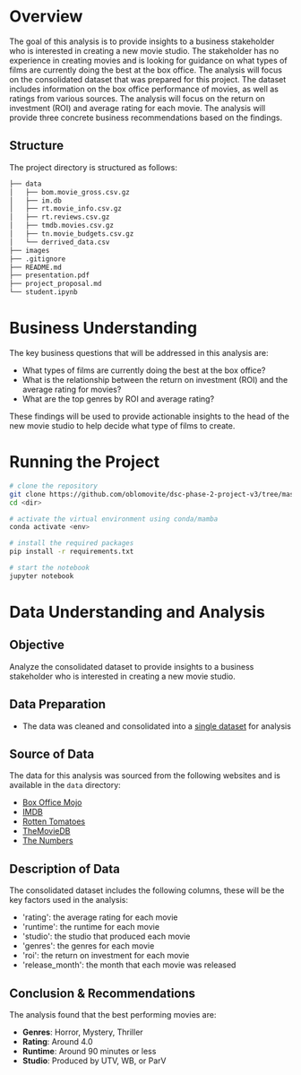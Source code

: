 # Overview

The goal of this analysis is to provide insights to a business stakeholder who is interested in creating a new movie studio. The stakeholder has no experience in creating movies and is looking for guidance on what types of films are currently doing the best at the box office. The analysis will focus on the consolidated dataset that was prepared for this project. The dataset includes information on the box office performance of movies, as well as ratings from various sources. The analysis will focus on the return on investment (ROI) and average rating for each movie. The analysis will provide three concrete business recommendations based on the findings.

## Structure

The project directory is structured as follows:

```bash
├── data
│   ├── bom.movie_gross.csv.gz
│   ├── im.db
│   ├── rt.movie_info.csv.gz
│   ├── rt.reviews.csv.gz
│   ├── tmdb.movies.csv.gz
│   ├── tn.movie_budgets.csv.gz
│   └── derrived_data.csv
├── images
├── .gitignore
├── README.md
├── presentation.pdf
├── project_proposal.md
└── student.ipynb
```

# Business Understanding

The key business questions that will be addressed in this analysis are:

- What types of films are currently doing the best at the box office?
- What is the relationship between the return on investment (ROI) and the average rating for movies?
- What are the top genres by ROI and average rating?

These findings will be used to provide actionable insights to the head of the new movie studio to help decide what type of films to create.

# Running the Project

```bash
# clone the repository
git clone https://github.com/oblomovite/dsc-phase-2-project-v3/tree/master <dir>
cd <dir>

# activate the virtual environment using conda/mamba
conda activate <env>

# install the required packages
pip install -r requirements.txt

# start the notebook
jupyter notebook
```

# Data Understanding and Analysis

## Objective

Analyze the consolidated dataset to provide insights to a business stakeholder who is interested in creating a new movie studio.

## Data Preparation

- The data was cleaned and consolidated into a [single dataset](./data/derrived_data.csv) for analysis

## Source of Data

The data for this analysis was sourced from the following websites and is available in the `data` directory:

- [Box Office Mojo](https://www.boxofficemojo.com/)
- [IMDB](https://www.imdb.com/)
- [Rotten Tomatoes](https://www.rottentomatoes.com/)
- [TheMovieDB](https://www.themoviedb.org/)
- [The Numbers](https://www.the-numbers.com/)

## Description of Data

The consolidated dataset includes the following columns, these will be the key factors used in the analysis:

- 'rating': the average rating for each movie
- 'runtime': the runtime for each movie
- 'studio': the studio that produced each movie
- 'genres': the genres for each movie
- 'roi': the return on investment for each movie
- 'release_month': the month that each movie was released

## Conclusion & Recommendations

The analysis found that the best performing movies are:

- **Genres**: Horror, Mystery, Thriller
- **Rating**: Around 4.0
- **Runtime**: Around 90 minutes or less
- **Studio**: Produced by UTV, WB, or ParV

```

```
